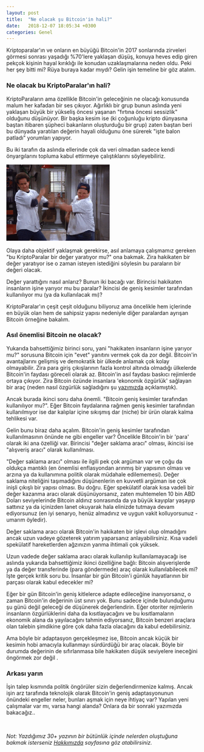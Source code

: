 ```yaml
---
layout: post
title:  "Ne olacak şu Bitcoin'in hali?"
date:   2018-12-07 18:05:34 +0300
categories: Genel
---
```


Kriptoparalar'ın ve onların en büyüğü Bitcoin'in 2017 sonlarında zirveleri görmesi sonrası yaşadığı %70'lere yaklaşan düşüş, konuya heves edip giren pekçok kişinin hayal kırıklığı ile konudan uzaklaşmalarına neden oldu. Peki her şey bitti mi? Rüya buraya kadar mıydı? Gelin işin temeline bir göz atalım. 

### Ne olacak bu KriptoParalar'ın hali?

KriptoParaların ama özellikle Bitcoin'in geleceğinin ne olacağı konusunda malum her kafadan bir ses çıkıyor. Ağırlıklı bir grup bunun aslında yeni yaklaşan büyük bir yükseliş öncesi yaşanan "fırtına öncesi sessizlik" olduğunu düşünüyor. Bir başka kesim ise (ki çoğunluğu kripto dünyasına baştan itibaren şüpheci bakanların oluşturduğu bir grup) zaten baştan beri bu dünyada yaratılan değerin hayali olduğunu öne sürerek "işte balon patladı" yorumları yapıyor.  

Bu iki tarafın da aslında ellerinde çok da veri olmadan sadece kendi önyargılarını topluma kabul ettirmeye çalıştıklarını söyleyebiliriz. 

![seinfeld2.gif](/assets/seinfeld2.gif)

Olaya daha objektif yaklaşmak gerekirse, asıl anlamaya çalışmamız gereken "bu KriptoParalar bir değer yaratıyor mu?" ona bakmak. Zira hakikaten bir değer yaratıyor ise o zaman isteyen istediğini söylesin bu paraların bir değeri olacak. 

Değer yarattığını nasıl anlarız? Bunun iki bacağı var. Birincisi hakikaten insanların işine yarıyor mu bu paralar? İkincisi de geniş kesimler tarafından kullanılıyor mu (ya da kullanılacak mı)? 

KriptoParalar'ın çeşit çeşit olduğunu biliyoruz ama öncelikle hem içlerinde en büyük olan hem de sahipsiz yapısı nedeniyle diğer paralardan ayrışan Bitcoin örneğine bakalım. 


### Asıl önemlisi Bitcoin ne olacak?

Yukarıda bahsettiğimiz birinci soru, yani "hakikaten insanların işine yarıyor mu?" sorusuna Bitcoin için "evet" yanıtını vermek çok da zor değil. Bitcoin'in avantajlarını gelişmiş ve demokratik bir ülkede anlamak çok kolay olmayabilir. Zira para giriş çıkışlarının fazla kontrol altında olmadığı ülkelerde Bitcoin'in faydası göreceli olarak az. Bitcoin'in asıl faydası baskıcı rejimlerde ortaya çıkıyor. Zira Bitcoin özünde insanlara 'ekonomik özgürlük' sağlayan bir araç (neden nasıl özgürlük sağladığını şu [yazımızda](https://ademimerkezi.com/genel/2018/03/02/Sahi-nedir-bu-blockchain-allah-askina.html) açıklamıştık). 

Ancak burada ikinci soru daha önemli. "Bitcoin geniş kesimler tarafından kullanılıyor mu?". Eğer Bitcoin faydalarına rağmen geniş kesimler tarafından kullanılmıyor ise dar kalıplar içine sıkışmış dar (niche) bir ürün olarak kalma tehlikesi var. 

Gelin bunu biraz daha açalım. Bitcoin'in geniş kesimler tarafından kullanılmasının önünde ne gibi engeller var? Öncelikle Bitcoin'in bir 'para' olarak iki ana özelliği var. Birincisi "değer saklama aracı" olması, ikincisi ise "alışveriş aracı" olarak kullanılması. 

"Değer saklama aracı" olması ile ilgili pek çok argüman var ve çoğu da oldukça mantıklı (en önemlisi enflasyondan arınmış bir yapısının olması ve arzına ya da kullanımına politik olarak müdahale edilememesi).  Değer saklama niteliğini taşımadığını düşünenlerin en kuvvetli argüman ise çok inişli çıkışlı bir yapısı olması. Bu doğru. Eğer spekülatif olarak kısa vadeli bir değer kazanma aracı olarak düşünüyorsanız, zaten muhtemelen 10 bin ABD Doları seviyelerinde Bitcoin aldınız sonrasında da ya büyük kayıplar yaşayıp sattınız ya da içinizden lanet okuyarak hala elinizde tutmaya devam ediyorsunuz (en iyi senaryo, henüz almadınız ve uygun vakit kolluyorsunuz - umarım öyledir).

Değer saklama aracı olarak Bitcoin'in hakikaten bir işlevi olup olmadığını ancak uzun vadeye gözeterek yatırım yaparsanız anlayabilirsiniz. Kısa vadeli spekülatif hareketlerden ağzınızın yanma ihtimali çok yüksek. 

Uzun vadede değer saklama aracı olarak kullanılıp kullanılamayacağı ise aslında yukarıda bahsettiğimiz ikinci özelliğine bağlı: Bitcoin alışverişlerde ya da değer transferinde (para göndermede) araç olarak kullanılabilecek mi? İşte gerçek kritik soru bu. İnsanlar bir gün Bitcoin'i günlük hayatlarının bir parçası olarak kabul edecekler mi? 

Eğer bir gün Bitcoin'in geniş kitlelerce adapte edileceğine inanıyorsanız, o zaman Bitcoin'in değerinin üst sınırı yok. Bunu sadece içinde bulunduğumu şu günü değil geleceği de düşünerek değerlendirin. Eğer otoriter rejimlerin insanların özgürlüklerini daha da kısıtlayacağını ve bu kısıtlamaların ekonomik alana da yayılacağını tahmin ediyorsanız, Bitcoin benzeri araçlara olan talebin şimdikine göre çok daha fazla olacağını da kabul edebilirsiniz. 

Ama böyle bir adaptasyon gerçekleşmez ise, Bitcoin ancak küçük bir kesimin hobi amacıyla kullanmayı sürdürdüğü bir araç olacak. Böyle bir durumda değerinin de sıfırlanmasa bile hakikaten düşük seviyelere ineceğini öngörmek zor değil . 

### Arkası yarın

İşin talep kısmında politik öngörüler sizin değerlendirmenize kalmış. Ancak işin arz tarafında teknolojik olarak Bitcoin'in geniş adaptasyonunun önündeki engeller neler, bunları aşmak için neye ihtiyaç var? Yapılan yeni çalışmalar  var mı, varsa hangi alanda? Onlara da bir sonraki yazımızda bakacağız.. 


&nbsp;

*Not: Yazdığımız 30+ yazının bir bütünlük içinde nelerden oluştuğuna bakmak isterseniz [Hakkımızda](http://ademimerkezi.com/about/) sayfasına göz atabilirsiniz.* 

